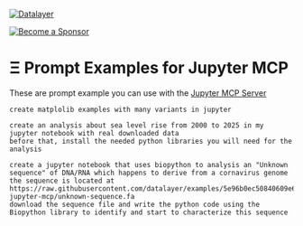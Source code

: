 [![Datalayer](https://assets.datalayer.tech/datalayer-25.svg)](https://datalayer.io)

[![Become a Sponsor](https://img.shields.io/static/v1?label=Become%20a%20Sponsor&message=%E2%9D%A4&logo=GitHub&style=flat&color=1ABC9C)](https://github.com/sponsors/datalayer)

# Ξ Prompt Examples for Jupyter MCP

These are prompt example you can use with the [Jupyter MCP Server](https://github.com/datalayer/jupyter-mcp-server)

```
create matplolib examples with many variants in jupyter
```

```
create an analysis about sea level rise from 2000 to 2025 in my jupyter notebook with real downloaded data
before that, install the needed python libraries you will need for the analysis
```

```
create a jupyter notebook that uses biopython to analysis an "Unknown sequence" of DNA/RNA which happens to derive from a cornavirus genome
the sequence is located at https://raw.githubusercontent.com/datalayer/examples/5e96b0ec50840609e613e9642fae252fe29d5f37/prompt-jupyter-mcp/unknown-sequence.fa
download the sequence file and write the python code using the Biopython library to identify and start to characterize this sequence
```

